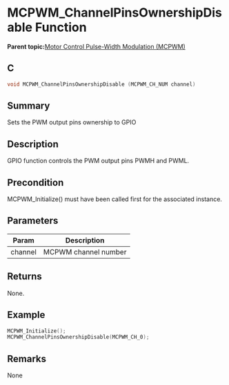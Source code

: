 # MCPWM\_ChannelPinsOwnershipDisable Function

**Parent topic:**[Motor Control Pulse-Width Modulation \(MCPWM\)](GUID-89C7FC43-0090-4047-99CD-F7EE4881E28E.md)

## C

```c
void MCPWM_ChannelPinsOwnershipDisable (MCPWM_CH_NUM channel)
```

## Summary

Sets the PWM output pins ownership to GPIO

## Description

GPIO function controls the PWM output pins PWMH and PWML.

## Precondition

MCPWM\_Initialize\(\) must have been called first for the associated instance.

## Parameters

|Param|Description|
|-----|-----------|
|channel|MCPWM channel number|

## Returns

None.

## Example

```c
MCPWM_Initialize();
MCPWM_ChannelPinsOwnershipDisable(MCPWM_CH_0);
```

## Remarks

None

